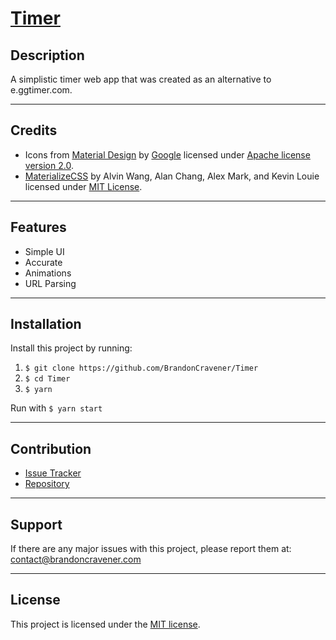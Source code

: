 # [Timer](https://t.brandoncravener.com)

## Description

A simplistic timer web app that was created as an alternative to e.ggtimer.com.

---

## Credits

- Icons from [Material Design](https://material.io) by [Google](https://google.com) licensed under [Apache license version 2.0](https://www.apache.org/licenses/LICENSE-2.0.html).
- [MaterializeCSS](https://materializecss.com/) by Alvin Wang, Alan Chang, Alex Mark, and Kevin Louie licensed under [MIT License](https://opensource.org/licenses/MIT).

---

## Features

- Simple UI
- Accurate
- Animations
- URL Parsing

---

## Installation

Install this project by running:

1. `$ git clone https://github.com/BrandonCravener/Timer`
2. `$ cd Timer`
3. `$ yarn`

Run with `$ yarn start`

---

## Contribution

- [Issue Tracker](https://github.com/BrandonCravener/Timer/issues/new)
- [Repository](https://github.com/BrandonCravener/Timer/tree/develop)

---

## Support

If there are any major issues with this project, please report them at: [contact@brandoncravener.com](mailto:contact@brandoncravener.com)

---

## License

This project is licensed under the [MIT license](https://opensource.org/licenses/MIT).
